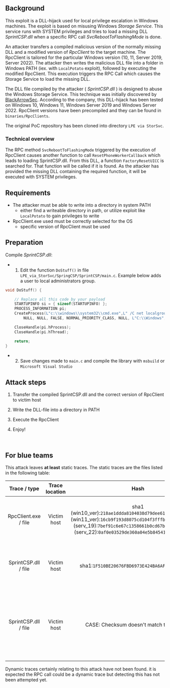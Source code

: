 
## Background

This exploit is a DLL-hijack used for local privilege escalation in Windows machines. 
The exploit is based on misusing Windows *Storage Service*. This service runs with SYSTEM privileges and tries to load a missing DLL *SprintCSP.dll* when a specific RPC call  *SvcRebootToFlashingMode* is done. 

An attacker transfers a compiled malicious version of the normally missing DLL and a modified version of *RpcClient* to the target machine. The RpcClient is tailored for the particular Windows version (10, 11, Server 2019, Server 2022). The attacker then writes the malicious DLL file into a folder in Windows PATH (iex. with `LocalPotato` exploit), followed by executing the modified RpcClient. This execution triggers the RPC Call which causes the Storage Service to load the missing DLL. 

The DLL file compiled by the attacker ( *SprintCSP.dll* ) is designed to abuse the Windows Storage Service. This technique was initially discovered by [BlackArrowSec](https://github.com/blackarrowsec/redteam-research/tree/master/LPE%20via%20StorSvc). According to the company, this DLL-hijack has been tested on Windows 10, Windows 11, Windows Server 2019 and Windows Server 2022. RpcClient versions have been precompiled and they can be found in `binaries/RpcClients`.

The original PoC repository has been cloned into directory `LPE via StorSvc`.


### Technical overview

The RPC method `SvcRebootToFlashingMode` triggered by the execution of RpcClient causes another function to call `ResetPhoneWorkerCallback` which leads to loading SprintCSP.dll. From this DLL, a function `FactoryResetUICC` is searched for. That function will be called if it is found. As the attacker has provided the missing DLL containing the required function, it will be executed with SYSTEM privileges. 






## Requirements 

- The attacker must be able to write into a directory in system PATH
	- either find a writeable directory in path, or utilize exploit like `LocalPotato` to gain privileges to write
- RpcClient.exe used must be correctly selected for the OS
	- specific version of RpcClient must be used


## Preparation


Compile *SprintCSP.dll*:
- 1. Edit the function `DoStuff()` in file `LPE_via_StorSvc/SpringCSP/SprintCSP/main.c`. Example below adds a user to local administrators group.


```c
void DoStuff() {

    // Replace all this code by your payload
    STARTUPINFO si = { sizeof(STARTUPINFO) };
    PROCESS_INFORMATION pi;
    CreateProcess(L"c:\\windows\\system32\\cmd.exe",L" /C net localgroup administrators user /add",
        NULL, NULL, FALSE, NORMAL_PRIORITY_CLASS, NULL, L"C:\\Windows", &si, &pi);

    CloseHandle(pi.hProcess);
    CloseHandle(pi.hThread);

    return;
}
```

- 2. Save changes made to `main.c` and compile the library with `msbuild`  or `Microsoft Visual Studio`



## Attack steps

1. Transfer the compiled SprintCSP.dll and the correct version of RpcClient to victim host

2. Write the DLL-file into a directory in PATH

3. Execute the RpcClient

4. Enjoy!


<br>

## For blue teams


This attack leaves **at least** static traces. The static traces are the files listed in the following table:


|Trace / type|Trace location | Hash |Presence indicator| Additional info|
|:-:|:-:|:-:|:-:|:-:|
|RpcClient.exe / file| Victim host | sha1 (win10_ver):`218ae1ddda8104038d79dee613ade4107a795ffe`, (win11_ver):`16cb9f193d8075cd104f3fffb45bb77332378b0f`, (serv_19):`7bef91c6e67c1358661b0cd67bfab702b9e5da59`, (serv_22):`0af0e03529de360a04e5b84541524e4b5a9984ae`|100%| Repository version of modified RpcClient.exe. This version is usually used for exploitation.|
|SprintCSP.dll / file| Victim host| sha1:`1F510BE20676FBD6973E424BA6AFF1AFCC798A73` |100%| SprintCSP.dll used in this attack. This checksum corresponds to the version in this repo.|
|SprintCSP.dll / file| Victim host| CASE: Checksum doesn't match to provided|?|If checksum doesn't match, the existence may still indicate a compomisation. This file is not usually provided with Windows installations!|




Dynamic traces certainly relating to this attack have not been found. it is expected the RPC call could be a dynamic trace but detecting this has not been attempted yet. 